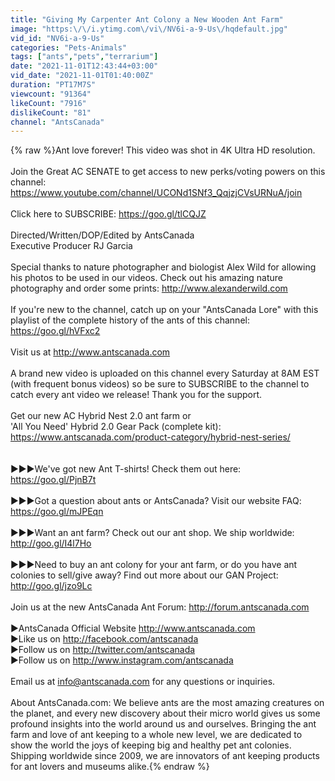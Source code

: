 ```yaml
---
title: "Giving My Carpenter Ant Colony a New Wooden Ant Farm"
image: "https:\/\/i.ytimg.com\/vi\/NV6i-a-9-Us\/hqdefault.jpg"
vid_id: "NV6i-a-9-Us"
categories: "Pets-Animals"
tags: ["ants","pets","terrarium"]
date: "2021-11-01T12:43:44+03:00"
vid_date: "2021-11-01T01:40:00Z"
duration: "PT17M7S"
viewcount: "91364"
likeCount: "7916"
dislikeCount: "81"
channel: "AntsCanada"
---
```

{% raw %}Ant love forever! This video was shot in 4K Ultra HD resolution.<br /><br />Join the Great AC SENATE to get access to new perks/voting powers on this channel:<br /><a rel="nofollow" target="blank" href="https://www.youtube.com/channel/UCONd1SNf3_QqjzjCVsURNuA/join">https://www.youtube.com/channel/UCONd1SNf3_QqjzjCVsURNuA/join</a><br /><br />Click here to SUBSCRIBE: <a rel="nofollow" target="blank" href="https://goo.gl/tlCQJZ">https://goo.gl/tlCQJZ</a><br /><br />Directed/Written/DOP/Edited by AntsCanada<br />Executive Producer RJ Garcia<br /><br />Special thanks to nature photographer and biologist Alex Wild for allowing his photos to be used in our videos. Check out his amazing nature photography and order some prints: <a rel="nofollow" target="blank" href="http://www.alexanderwild.com">http://www.alexanderwild.com</a><br /><br />If you're new to the channel, catch up on your &quot;AntsCanada Lore&quot; with this playlist of the complete history of the ants of this channel: <a rel="nofollow" target="blank" href="https://goo.gl/hVFxc2">https://goo.gl/hVFxc2</a><br /><br />Visit us at <a rel="nofollow" target="blank" href="http://www.antscanada.com">http://www.antscanada.com</a> <br /><br />A brand new video is uploaded on this channel every Saturday at 8AM EST (with frequent bonus videos) so be sure to SUBSCRIBE to the channel to catch every ant video we release! Thank you for the support.<br /><br />Get our new AC Hybrid Nest 2.0 ant farm or<br />'All You Need' Hybrid 2.0 Gear Pack (complete kit): <a rel="nofollow" target="blank" href="https://www.antscanada.com/product-category/hybrid-nest-series/">https://www.antscanada.com/product-category/hybrid-nest-series/</a><br /><br /><br />▶▶▶We've got new Ant T-shirts! Check them out here: <a rel="nofollow" target="blank" href="https://goo.gl/PjnB7t">https://goo.gl/PjnB7t</a><br /><br />▶▶▶Got a question about ants or AntsCanada? Visit our website FAQ: <a rel="nofollow" target="blank" href="https://goo.gl/mJPEqn">https://goo.gl/mJPEqn</a><br /><br />▶▶▶Want an ant farm? Check out our ant shop. We ship worldwide: <a rel="nofollow" target="blank" href="http://goo.gl/I4l7Ho">http://goo.gl/I4l7Ho</a> <br /><br />▶▶▶Need to buy an ant colony for your ant farm, or do you have ant colonies to sell/give away? Find out more about our GAN Project: <a rel="nofollow" target="blank" href="http://goo.gl/jzo9Lc">http://goo.gl/jzo9Lc</a><br /><br />Join us at the new AntsCanada Ant Forum: <a rel="nofollow" target="blank" href="http://forum.antscanada.com">http://forum.antscanada.com</a><br /><br />▶AntsCanada Official Website <a rel="nofollow" target="blank" href="http://www.antscanada.com">http://www.antscanada.com</a><br />▶Like us on <a rel="nofollow" target="blank" href="http://facebook.com/antscanada">http://facebook.com/antscanada</a> <br />▶Follow us on <a rel="nofollow" target="blank" href="http://twitter.com/antscanada">http://twitter.com/antscanada</a><br />▶Follow us on <a rel="nofollow" target="blank" href="http://www.instagram.com/antscanada">http://www.instagram.com/antscanada</a><br /><br />Email us at info@antscanada.com for any questions or inquiries.<br /><br />About AntsCanada.com: We believe ants are the most amazing creatures on the planet, and every new discovery about their micro world gives us some profound insights into the world around us and ourselves. Bringing the ant farm and love of ant keeping to a whole new level, we are dedicated to show the world the joys of keeping big and healthy pet ant colonies. Shipping worldwide since 2009, we are innovators of ant keeping products for ant lovers and museums alike.{% endraw %}
